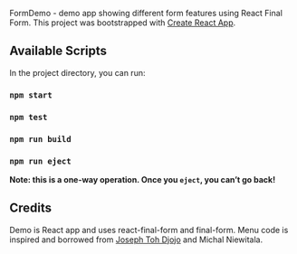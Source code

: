 
FormDemo - demo app showing different form features using React Final Form.
This project was bootstrapped with [Create React App](https://github.com/facebook/create-react-app).

## Available Scripts

In the project directory, you can run:

### `npm start`

### `npm test`

### `npm run build`

### `npm run eject`

**Note: this is a one-way operation. Once you `eject`, you can’t go back!**

## Credits
Demo is React app and uses react-final-form and final-form. 
Menu code is inspired and borrowed from [Joseph Toh Djojo](https://https://codepen.io/mrhamburger/pen/XzjXGb) and Michal Niewitala.